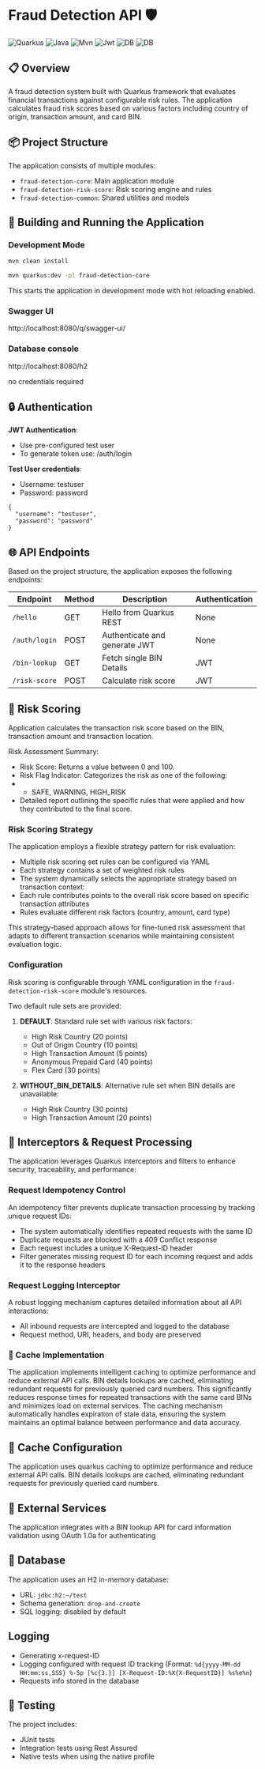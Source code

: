 # Fraud Detection API 🛡️

![Quarkus](https://img.shields.io/badge/powered%20by-Quarkus-blue)
![Java](https://img.shields.io/badge/Java-17%2B-orange)
![Mvn](https://img.shields.io/badge/Maven-3.8+-green)
![Jwt](https://img.shields.io/badge/Auth-JWT-green)
![DB](https://img.shields.io/badge/DB-H2-purple)
![DB](https://img.shields.io/badge/Mastercard-BiN%20Lookup-orange)

## 📋 Overview

A fraud detection system built with Quarkus framework that evaluates financial transactions against configurable risk rules. The application calculates fraud risk scores based on various factors including country of origin, transaction amount, and card BIN.

## 📦 Project Structure

The application consists of multiple modules:
- `fraud-detection-core`: Main application module
- `fraud-detection-risk-score`: Risk scoring engine and rules
- `fraud-detection-common`: Shared utilities and models

## 🚀 Building and Running the Application

### Development Mode
```bash
mvn clean install
```
```bash
mvn quarkus:dev -pl fraud-detection-core
```

This starts the application in development mode with hot reloading enabled.

### Swagger UI
http://localhost:8080/q/swagger-ui/

### Database console 
http://localhost:8080/h2

no credentials required


## 🔒 Authentication

**JWT Authentication**:
   - Use pre-configured test user
   - To generate token use: /auth/login

**Test User credentials**:
   - Username: testuser
   - Password: password
```
{
  "username": "testuser",
  "password": "password"
}
```

## 🌐 API Endpoints

Based on the project structure, the application exposes the following endpoints:

| Endpoint | Method | Description | Authentication |
|----------|--------|-------------|---------------|
| `/hello` | GET | Hello from Quarkus REST | None |
| `/auth/login` | POST | Authenticate and generate JWT | None |
| `/bin-lookup` | GET | Fetch single BIN Details | JWT |
| `/risk-score` | POST | Calculate risk score | JWT |


## 🎯 Risk Scoring 
Application calculates the transaction risk score based on the BIN, transaction amount and transaction location. 

Risk Assessment Summary:

- Risk Score: Returns a value between 0 and 100.
- Risk Flag Indicator: Categorizes the risk as one of the following:
- - SAFE, WARNING, HIGH_RISK
- Detailed report outlining the specific rules that were applied and how they contributed to the final score.

###  Risk Scoring Strategy

The application employs a flexible strategy pattern for risk evaluation:

- Multiple risk scoring set rules can be configured via YAML
- Each strategy contains a set of weighted risk rules
- The system dynamically selects the appropriate strategy based on transaction context:
- Each rule contributes points to the overall risk score based on specific transaction attributes
- Rules evaluate different risk factors (country, amount, card type)

This strategy-based approach allows for fine-tuned risk assessment that adapts to different transaction scenarios while maintaining consistent evaluation logic.

### Configuration

Risk scoring is configurable through YAML configuration in the `fraud-detection-risk-score` module's resources. 

Two default rule sets are provided:

1. **DEFAULT**: Standard rule set with various risk factors:
   - High Risk Country (20 points)
   - Out of Origin Country (10 points)
   - High Transaction Amount (5 points)
   - Anonymous Prepaid Card (40 points)
   - Flex Card (30 points)

2. **WITHOUT_BIN_DETAILS**: Alternative rule set when BIN details are unavailable:
   - High Risk Country (30 points)
   - High Transaction Amount (20 points)


## 🔄 Interceptors & Request Processing

The application leverages Quarkus interceptors and filters to enhance security, traceability, and performance:

### Request Idempotency Control

An idempotency filter prevents duplicate transaction processing by tracking unique request IDs:

- The system automatically identifies repeated requests with the same ID
- Duplicate requests are blocked with a 409 Conflict response
- Each request includes a unique X-Request-ID header
- Filter generates missing request ID for each incoming request and adds it to the response headers

### Request Logging Interceptor

A robust logging mechanism captures detailed information about all API interactions:

- All inbound requests are intercepted and logged to the database
- Request method, URI, headers, and body are preserved

### 🚀 Cache Implementation

The application implements intelligent caching to optimize performance and reduce external API calls. BIN details lookups are cached, eliminating redundant requests for previously queried card numbers. This significantly reduces response times for repeated transactions with the same card BINs and minimizes load on external services. The caching mechanism automatically handles expiration of stale data, ensuring the system maintains an optimal balance between performance and data accuracy.

## 🔄 Cache Configuration

The application uses quarkus caching to optimize performance and reduce external API calls. BIN details lookups are cached, eliminating redundant requests for previously queried card numbers. 

## 🔌 External Services

The application integrates with a BIN lookup API for card information validation using
OAuth 1.0a for authenticating

## 💾 Database

The application uses an H2 in-memory database:
- URL: `jdbc:h2:~/test`
- Schema generation: `drop-and-create`
- SQL logging: disabled by default

## Logging

- Generating x-request-ID
- Logging configured with request ID tracking (Format: `%d{yyyy-MM-dd HH:mm:ss,SSS} %-5p [%c{3.}] [X-Request-ID:%X{X-RequestID}] %s%e%n`)
- Requests info stored in the database


## 🧪 Testing

The project includes:
- JUnit tests
- Integration tests using Rest Assured
- Native tests when using the native profile
